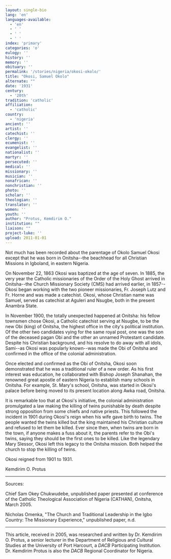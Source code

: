 ```yaml
---
layout: single-bio
lang: 'en'
languages-available:
  - 'en'
  - ' '
  - ' '
  - ' '
index: 'primary'
categories: 'o'
eulogy: ''
history: ''
memory: ''
obituary: ''
permalink: '/stories/nigeria/okosi-okolo/'
title: "Okosi, Samuel Okolo"
alternate: ""
date: '1931'
century:
  - '20th'
tradition: 'catholic'
affiliation:
  - 'catholic'
country:
  - 'nigeria'
ancient: ''
artist: ''
catechist: ''
clergy: ''
ecumenist: ''
evangelist: ''
nationalist: ''
martyr: ''
persecuted: ''
medical: ''
missionary: ''
musician: ''
nonafrican: ''
nonchristian: ''
photo: ''
scholar: ''
theologian: ''
translator: ''
women: ''
youth: ''
author: "Protus, Kemdirim O."
institution: ""
liaison: ""
project-luke: ''
upload: 2011-01-01
---
```




Not much has been recorded about the parentage of Okolo Samuel Okosi except that he was born in Onitsha--the beachhead for all Christian Missions in Igboland, in eastern Nigeria.

On November 22, 1863 Okosi was baptized at the age of seven. In 1885, the very year the Catholic missionaries of the Order of the Holy Ghost arrived in Onitsha--the Church Missionary Society (CMS) had arrived earlier, in 1857--Okosi began working with the two pioneer missionaries, Fr. Joseph Lutz and Fr. Horne and was made a catechist. Okosi, whose Christian name was Samuel, served as catechist at Aguleri and Nsugbe, both in the present Anambra State.

In November 1900, the totally unexpected happened at Onitsha: his fellow townsmen chose Okosi, a Catholic catechist serving at Nsugbe, to be the new Obi (king) of Onitsha, the highest office in the city's political institution. Of the other two candidates vying for the same royal post, one was the son of the deceased pagan Obi and the other an unnamed Protestant candidate. Despite his Christian background, and his resolve to do away with all idols, Sami--as Okosi was popularly known--was made the Obi of Onitsha and confirmed in the office of the colonial administration.

Once elected and confirmed as the Obi of Onitsha, Okosi soon demonstrated that he was a traditional ruler of a new order. As his first interest was education, he collaborated with Bishop Joseph Shanahan, the renowned great apostle of eastern Nigeria to establish many schools in Onitsha. For example, St. Mary's school, Onitsha, was started in Okosi's palace before being moved to its present location along Awka road, Onitsha.

It is remarkable too that at Okosi's initiative, the colonial administration promulgated a law making the killing of twins punishable by death despite strong opposition from some chiefs and native priests. This followed the incident in 1901 during Okosi's reign when his wife gave birth to twins. The people wanted the twins killed but the king maintained his Christian culture and refused to let them be killed. Ever since then, when twins are born in the town, if anyone makes a fuss about it, the parents refer to the Obi's twins, saying they should be the first ones to be killed. Like the legendary Mary Slessor, Okosi left this legacy to the Onitsha mission. Both helped the church to stop the killing of twins.

Okosi reigned from 1901 to 1931.

Kemdirim O. Protus

---

Sources:

Chief Sam Okey Chukwudebe, unpublished paper presented at conference of the Catholic Theological Association of Nigeria (CATHAN), Onitsha, March 2005.

Nicholas Omenka, "The Church and Traditional Leadership in the Igbo Country: The Missionary Experience," unpublished paper, n.d.

---

This article, received in 2005, was researched and written by Dr. Kemdirim O. Protus,
a senior lecturer in the Department of Religious and Cultural Studies at the University of Port Harcourt, a *DACB* Participating Institution. Dr. Kemdirim Protus is also the *DACB* Regional Coordinator for Nigeria.